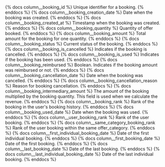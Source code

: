 {% docs column__booking_id %} Unique identifier for a booking. {% enddocs %}
{% docs column__booking_creation_date %} Date when the booking was created. {% enddocs %}
{% docs column__booking_created_at %} Timestamp when the booking was created. {% enddocs %}
{% docs column__booking_quantity %} Quantity of offer booked. {% enddocs %}
{% docs column__booking_amount %} Total amount for the booking for one quantity. {% enddocs %}
{% docs column__booking_status %} Current status of the booking. {% enddocs %}
{% docs column__booking_is_cancelled %} Indicates if the booking is cancelled. {% enddocs %}
{% docs column__booking_is_used %} Indicates if the booking has been used. {% enddocs %}
{% docs column__booking_reimbursed %} Boolean. Indicates if the booking amount was reimbursed or not. {% enddocs %}
{% docs column__booking_cancellation_date %} Date when the booking was cancelled. {% enddocs %}
{% docs column__booking_cancellation_reason %} Reason for booking cancellation. {% enddocs %}
{% docs column__booking_intermediary_amount %} The amount of the booking multiplied by the booking quantity. This field is used when we calculate the revenue. {% enddocs %}
{% docs column__booking_rank %} Rank of the booking in the user's booking history. {% enddocs %}
{% docs column__booking_used_date %} Date when the booking was used. {% enddocs %}
{% docs column__user_booking_rank %} Rank of the user booking. {% enddocs %}
{% docs column__same_category_booking_rank %} Rank of the user booking within the same offer_category. {% enddocs %}
{% docs column__first_individual_booking_date %} Date of the first individual booking. {% enddocs %}
{% docs column__first_booking_date %} Date of the first booking. {% enddocs %}
{% docs column__last_booking_date %} Date of the last booking. {% enddocs %}
{% docs column__last_individual_booking_date %} Date of the last individual booking. {% enddocs %}
